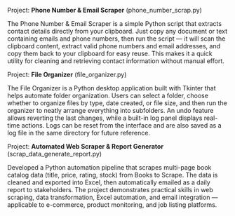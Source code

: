 Project: **Phone Number & Email Scraper** (phone_number_scrap.py)

The Phone Number & Email Scraper is a simple Python script that extracts contact details directly from your clipboard. Just copy any document or text containing emails and phone numbers, then run the script — it will scan the clipboard content, extract valid phone numbers and email addresses, and copy them back to your clipboard for easy reuse. This makes it a quick utility for cleaning and retrieving contact information without manual effort.

Project: **File Organizer** (file_organizer.py)

The File Organizer is a Python desktop application built with Tkinter that helps automate folder organization. Users can select a folder, choose whether to organize files by type, date created, or file size, and then run the organizer to neatly arrange everything into subfolders. An undo feature allows reverting the last changes, while a built-in log panel displays real-time actions. Logs can be reset from the interface and are also saved as a log file in the same directory for future reference.

Project: **Automated Web Scraper & Report Generator** (scrap_data_generate_report.py)

Developed a Python automation pipeline that scrapes multi-page book catalog data (title, price, rating, stock) from Books to Scrape. The data is cleaned and exported into Excel, then automatically emailed as a daily report to stakeholders. The project demonstrates practical skills in web scraping, data transformation, Excel automation, and email integration — applicable to e-commerce, product monitoring, and job listing platforms.